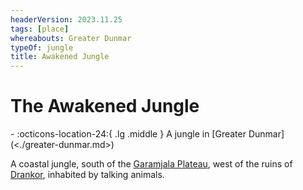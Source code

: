 ```yaml
---
headerVersion: 2023.11.25
tags: [place]
whereabouts: Greater Dunmar
typeOf: jungle
title: Awakened Jungle
---
```

# The Awakened Jungle
<div class="grid cards ext-narrow-margin ext-one-column" markdown>
-    :octicons-location-24:{ .lg .middle } A jungle in [Greater Dunmar](<./greater-dunmar.md>)  
</div>


A coastal jungle, south of the [Garamjala Plateau](<garamjala-plateau/garamjala-plateau.md>), west of the ruins of [Drankor](<../../history/drankorian-era/drankor.md>), inhabited by talking animals. 

